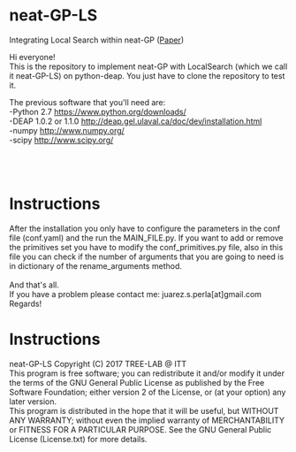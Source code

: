 # neat-GP-LS
Integrating Local Search within neat-GP (<a href="https://drive.google.com/open?id=0B5lgI-N7tIFlVVdjT0lFWjZIQmM">Paper</a>)

Hi everyone!</br>
This is the repository to implement neat-GP with LocalSearch (which we call it neat-GP-LS) on python-deap.
You just have to clone the repository to test it. </br>

The previous software that you'll need are:<br>
-Python 2.7 https://www.python.org/downloads/<br>
-DEAP 1.0.2 or 1.1.0 http://deap.gel.ulaval.ca/doc/dev/installation.html<br>
-numpy http://www.numpy.org/ <br>
-scipy http://www.scipy.org/<br>
</br>
</br>
</br>
<h1>Instructions</h1>
After the installation you only have to configure the parameters in the conf file (conf.yaml) and the run the MAIN_FILE.py.
If you want to add or remove the primitives set you have to modify the conf_primitives.py file, also in this file you can check if the number of arguments that you are going to need is in dictionary of the rename_arguments method.
</br>
</br>
And that's all. <br>
If you have a problem please contact me: juarez.s.perla[at]gmail.com <br>
Regards!<br>

<h1>Instructions</h1>
neat-GP-LS Copyright (C) 2017 
TREE-LAB @ ITT
</br>
This program is free software; you can redistribute it and/or modify it under the terms of the GNU General Public License as published by the Free Software Foundation; either version 2 of the License, or (at your option) any later version.
</br>
This program is distributed in the hope that it will be useful, but WITHOUT ANY WARRANTY; without even the implied warranty of MERCHANTABILITY or FITNESS FOR A PARTICULAR PURPOSE. See the GNU General Public License (License.txt) for more details.
